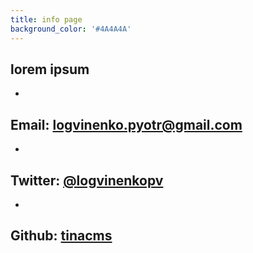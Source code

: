```yaml
---
title: info page
background_color: '#4A4A4A'
---
```

## lorem ipsum

* 

  ## Email: [logvinenko.pyotr@gmail.com](mailto:logvinenko.pyotr@gmail.com)
* 

  ## Twitter: [@logvinenkopv](https://twitter.com/logvinenkopv)
* 

  ## Github: [tinacms](https://github.com/tinacms/tinacms)